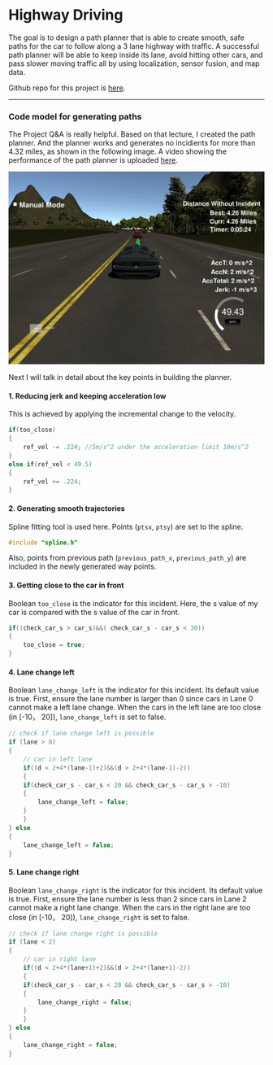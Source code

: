 # **Highway Driving**

The goal is to design a path planner that is able to create smooth, safe paths for the car to follow along a 3 lane highway with traffic. A successful path planner will be able to keep inside its lane, avoid hitting other cars, and pass slower moving traffic all by using localization, sensor fusion, and map data.

Github repo for this project is [here](https://github.com/DanWang1230/Highway_driving).

[//]: # (Image References)

[image1]: image_highway_driving.png

---
### Code model for generating paths

The Project Q&A is really helpful. Based on that lecture, I created the path planner. And the planner works and generates no incidients for more than 4.32 miles, as shown in the following image. A video showing the performance of the path planner is uploaded [here](https://youtu.be/6kglUzTQvSc).

![alt text][image1]

Next I will talk in detail about the key points in building the planner.

#### 1. Reducing jerk and keeping acceleration low

This is achieved by applying the incremental change to the velocity.

```C++
if(too_close)
{
    ref_vel -= .224; //5m/s^2 under the acceleration limit 10m/s^2
}
else if(ref_vel < 49.5)
{
    ref_vel += .224;
}
```

#### 2. Generating smooth trajectories

Spline fitting tool is used here. Points (`ptsx`, `ptsy`) are set to the spline.

```C++
#include "spline.h"
```
Also, points from previous path (`previous_path_x`, `previous_path_y`) are included in the newly generated way points.

#### 3. Getting close to the car in front

Boolean `too_close` is the indicator for this incident. Here, the s value of my car is compared with the s value of the car in front.

```C++
if((check_car_s > car_s)&&( check_car_s - car_s < 30))
{
    too_close = true;
}
```
#### 4. Lane change left

Boolean `lane_change_left` is the indicator for this incident. Its default value is true. First, ensure the lane number is larger than 0 since cars in Lane 0 cannot make a left lane change. When the cars in the left lane are too close (in [-10， 20]), `lane_change_left` is set to false.

```C++
// check if lane change left is possible
if (lane > 0)
{
    // car in left lane
    if((d < 2+4*(lane-1)+2)&&(d > 2+4*(lane-1)-2))
    {
    if(check_car_s - car_s < 20 && check_car_s - car_s > -10)
    {
        lane_change_left = false;
    }
    }
} else
{
    lane_change_left = false;
}
```

#### 5. Lane change right

Boolean `lane_change_right` is the indicator for this incident. Its default value is true. First, ensure the lane number is less than 2 since cars in Lane 2 cannot make a right lane change. When the cars in the right lane are too close (in [-10， 20]), `lane_change_right` is set to false.

```C++
// check if lane change right is possible
if (lane < 2)
{
    // car in right lane
    if((d < 2+4*(lane+1)+2)&&(d > 2+4*(lane+1)-2))
    {
    if(check_car_s - car_s < 20 && check_car_s - car_s > -10)
    {
        lane_change_right = false;
    }
    }       
} else 
{
    lane_change_right = false;
}           
```


